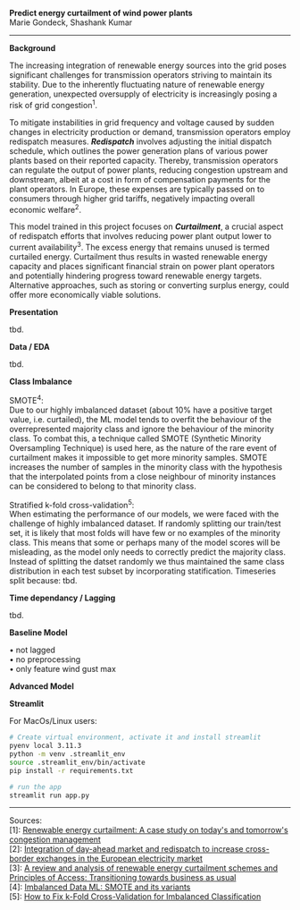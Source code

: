 **Predict energy curtailment of wind power plants**\
Marie Gondeck, Shashank Kumar 

--- 

**Background**

The increasing integration of renewable energy sources into the grid poses significant challenges for transmission operators striving to maintain its stability. Due to the inherently fluctuating nature of renewable energy generation, unexpected oversupply of electricity is increasingly posing a risk of grid congestion<sup>1</sup>. 

To mitigate instabilities in grid frequency and voltage caused by sudden changes in electricity production or demand, transmission operators employ redispatch measures. **_Redispatch_** involves adjusting the initial dispatch schedule, which outlines the power generation plans of various power plants based on their reported capacity. Thereby, transmission operators can regulate the output of power plants, reducing congestion upstream and downstream, albeit at a cost in form of compensation payments for the plant operators. In Europe, these expenses are typically passed on to consumers through higher grid tariffs, negatively impacting overall economic welfare<sup>2</sup>.

This model trained in this project focuses on **_Curtailment_**, a crucial aspect of redispatch efforts that involves reducing power plant output lower to current availability<sup>3</sup>. The excess energy that remains unused is termed curtailed energy. Curtailment thus results in wasted renewable energy capacity and places significant financial strain on power plant operators and potentially hindering progress toward renewable energy targets. Alternative approaches, such as storing or converting surplus energy, could offer more economically viable solutions.


**Presentation** 

tbd.

**Data / EDA**

tbd.

**Class Imbalance**

SMOTE<sup>4</sup>:\
Due to our highly imbalanced dataset (about 10% have a positive target value, i.e. curtailed), the ML model tends to overfit the behaviour of the overrepresented majority class and ignore the behaviour of the minority class. To combat this, a technique called SMOTE (Synthetic Minority Oversampling Technique) is used here, as the nature of the rare event of curtailment makes it impossible to get more minority samples. SMOTE increases the number of samples in the minority class with the hypothesis that the interpolated points from a close neighbour of minority instances can be considered to belong to that minority class.

Stratified k-fold cross-validation<sup>5</sup>:\
When estimating the performance of our models, we were faced with the challenge of highly imbalanced dataset. If randomly splitting our train/test set, it is likely that most folds will have few or no examples of the minority class. This means that some or perhaps many of the model scores will be misleading, as the model only needs to correctly predict the majority class.
Instead of splitting the datset randomly we thus maintained the same class distribution in each test subset by incorporating statification. 
Timeseries split because: tbd.


**Time dependancy / Lagging**

tbd.

**Baseline Model**

• not lagged\
• no preprocessing\
• only feature wind gust max

**Advanced Model**


**Streamlit**

For MacOs/Linux users:
```bash
# Create virtual environment, activate it and install streamlit 
pyenv local 3.11.3
python -m venv .streamlit_env
source .streamlit_env/bin/activate
pip install -r requirements.txt
```
```bash
# run the app 
streamlit run app.py
```


----

Sources:\
[1]: [Renewable energy curtailment: A case study on today's and tomorrow's congestion management](https://www.sciencedirect.com/science/article/abs/pii/S0301421517307115)\
[2]: [Integration of day-ahead market and redispatch to increase cross-border exchanges in the European electricity market](https://www.sciencedirect.com/science/article/pii/S030626192031165X)\
[3]: [A review and analysis of renewable energy curtailment schemes and Principles of Access: Transitioning towards business as usual](https://www.sciencedirect.com/science/article/abs/pii/S0301421517307115)\
[4]: [Imbalanced Data ML: SMOTE and its variants](https://medium.com/totalenergies-digital-factory/imbalanced-data-ml-smote-and-its-variants-c69a4b32f7e7)\
[5]: [How to Fix k-Fold Cross-Validation for Imbalanced Classification](https://machinelearningmastery.com/cross-validation-for-imbalanced-classification/)



